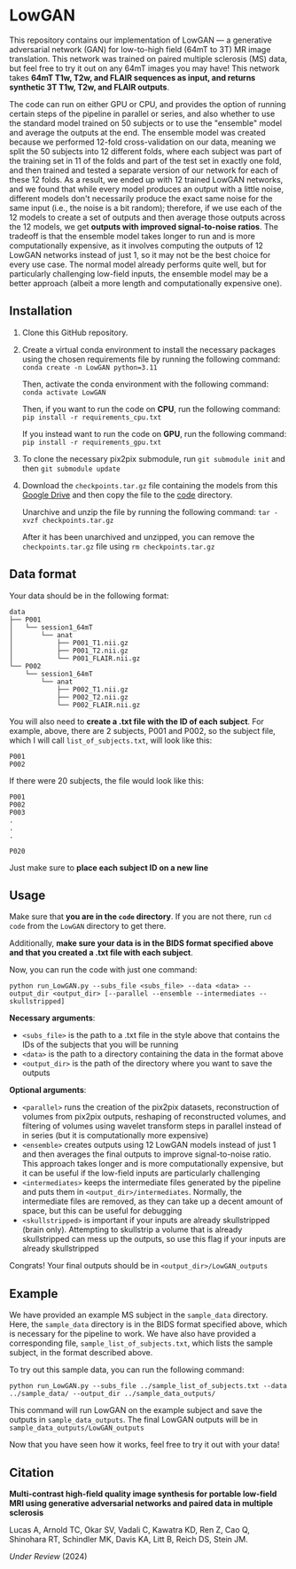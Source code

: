 # LowGAN

This repository contains our implementation of LowGAN — a generative adversarial network (GAN) for low-to-high field (64mT to 3T) MR image translation. This network was trained on paired multiple sclerosis (MS) data, but feel free to try it out on any 64mT images you may have! This network takes **64mT T1w, T2w, and FLAIR sequences as input, and returns synthetic 3T T1w, T2w, and FLAIR outputs**. 

The code can run on either GPU or CPU, and provides the option of running certain steps of the pipeline in parallel or series, and also whether to use the standard model trained on 50 subjects or to use the "ensemble" model and average the outputs at the end. The ensemble model was created because we performed 12-fold cross-validation on our data, meaning we split the 50 subjects into 12 different folds, where each subject was part of the training set in 11 of the folds and part of the test set in exactly one fold, and then trained and tested a separate version of our network for each of these 12 folds. As a result, we ended up with 12 trained LowGAN networks, and we found that while every model produces an output with a little noise, different models don't necessarily produce the exact same noise for the same input (i.e., the noise is a bit random); therefore, if we use each of the 12 models to create a set of outputs and then average those outputs across the 12 models, we get **outputs with improved signal-to-noise ratios**. The tradeoff is that the ensemble model takes longer to run and is more computationally expensive, as it involves computing the outputs of 12 LowGAN networks instead of just 1, so it may not be the best choice for every use case. The normal model already performs quite well, but for particularly challenging low-field inputs, the ensemble model may be a better approach (albeit a more length and computationally expensive one).

## Installation

1. Clone this GitHub repository.
2. Create a virtual conda environment to install the necessary packages using the chosen requirements file by running the following command:
    `conda create -n LowGAN python=3.11`

    Then, activate the conda environment with the following command:
    `conda activate LowGAN`

    Then, if you want to run the code on **CPU**, run the following command:
    `pip install -r requirements_cpu.txt`

    If you instead want to run the code on **GPU**, run the following command:
    `pip install -r requirements_gpu.txt`

3. To clone the necessary pix2pix submodule, run `git submodule init` and then `git submodule update`
4. Download the `checkpoints.tar.gz` file containing the models from this [Google Drive](https://drive.google.com/file/d/1pwL7TSEp0Ve-9m3o-XWx59tlz9M97uY7/view?usp=drive_link) and then copy the file to the [code](https://github.com/cvadali/LowGAN/tree/main/code) directory. 
    
    Unarchive and unzip the file by running the following command: `tar -xvzf checkpoints.tar.gz`

    After it has been unarchived and unzipped, you can remove the `checkpoints.tar.gz` file using `rm checkpoints.tar.gz`

## Data format

Your data should be in the following format:

```
data
├── P001
│   └── session1_64mT
│       └── anat
│           ├── P001_T1.nii.gz
│           ├── P001_T2.nii.gz
│           └── P001_FLAIR.nii.gz
└── P002
    └── session1_64mT
        └── anat
            ├── P002_T1.nii.gz
            ├── P002_T2.nii.gz
            └── P002_FLAIR.nii.gz
```

You will also need to **create a .txt file with the ID of each subject**. For example, above, there are 2 subjects, P001 and P002, so the subject file, which I will call `list_of_subjects.txt`, will look like this:
```
P001
P002
```

If there were 20 subjects, the file would look like this:
```
P001
P002
P003
.
.
.

P020
```

Just make sure to **place each subject ID on a new line**


## Usage

Make sure that **you are in the `code` directory**. If you are not there, run `cd code` from the `LowGAN` directory to get there.

Additionally, **make sure your data is in the BIDS format specified above and that you created a .txt file with each subject**.

Now, you can run the code with just one command:

`python run_LowGAN.py --subs_file <subs_file> --data <data> --output_dir <output_dir> [--parallel --ensemble --intermediates --skullstripped]`

**Necessary arguments**:

- `<subs_file>` is the path to a .txt file in the style above that contains the IDs of the subjects that you will be running
- `<data>` is the path to a directory containing the data in the format above
- `<output_dir>` is the path of the directory where you want to save the outputs

**Optional arguments**:

- `<parallel>` runs the creation of the pix2pix datasets, reconstruction of volumes from pix2pix outputs, reshaping of reconstructed volumes, and filtering of volumes using wavelet transform steps in parallel instead of in series (but it is computationally more expensive)
- `<ensemble>` creates outputs using 12 LowGAN models instead of just 1 and then averages the final outputs to improve signal-to-noise ratio. This approach takes longer and is more computationally expensive, but it can be useful if the low-field inputs are particularly challenging
- `<intermediates>` keeps the intermediate files generated by the pipeline and puts them in `<output_dir>/intermediates`. Normally, the intermediate files are removed, as they can take up a decent amount of space, but this can be useful for debugging
- `<skullstripped>` is important if your inputs are already skullstripped (brain only). Attempting to skullstrip a volume that is already skullstripped can mess up the outputs, so use this flag if your inputs are already skullstripped


Congrats! Your final outputs should be in `<output_dir>/LowGAN_outputs`

## Example

We have provided an example MS subject in the `sample_data` directory. Here, the `sample_data` directory is in the BIDS format specified above, which is necessary for the pipeline to work. We have also have provided a corresponding file, `sample_list_of_subjects.txt`, which lists the sample subject, in the format described above.

To try out this sample data, you can run the following command:

`python run_LowGAN.py --subs_file ../sample_list_of_subjects.txt --data ../sample_data/ --output_dir ../sample_data_outputs/`

This command will run LowGAN on the example subject and save the outputs in `sample_data_outputs`. The final LowGAN outputs will be in `sample_data_outputs/LowGAN_outputs`

Now that you have seen how it works, feel free to try it out with your data!


## Citation

**Multi-contrast high-field quality image synthesis for portable low-field MRI using generative adversarial networks and paired data in multiple sclerosis**

Lucas A, Arnold TC, Okar SV, Vadali C, Kawatra KD, Ren Z, Cao Q, Shinohara RT, Schindler MK, Davis KA, Litt B, Reich DS, Stein JM.

_Under Review_ (2024)

